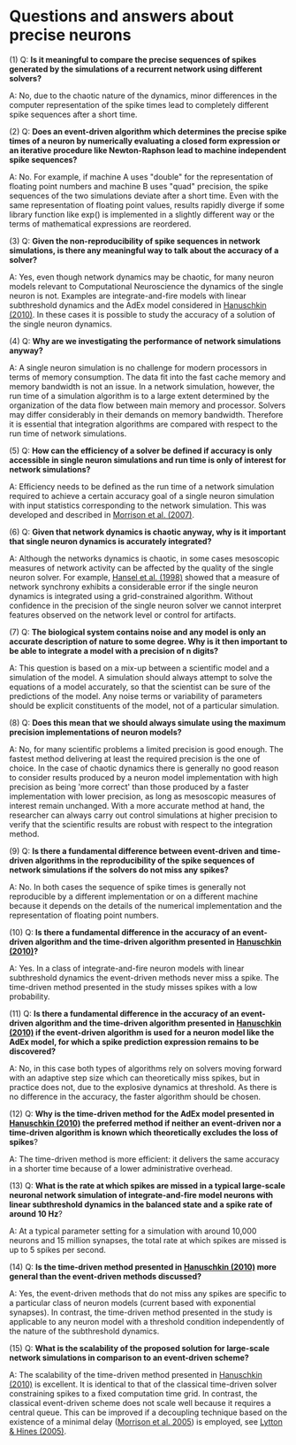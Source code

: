 Questions and answers about precise neurons
===========================================

(1)
Q: **Is it meaningful to compare the precise sequences of spikes generated by
the simulations of a recurrent network using different solvers?**

A: No, due to the chaotic nature of the dynamics, minor differences in the
computer representation of the spike times lead to completely different spike
sequences after a short time.

(2)
Q: **Does an event-driven algorithm which determines the precise spike times
of a neuron by numerically evaluating a closed form expression or an iterative
procedure like Newton-Raphson lead to machine independent spike sequences?**

A: No. For example, if machine A uses "double" for the representation of
floating point numbers and machine B uses "quad" precision, the spike sequences
of the two simulations deviate after a short time. Even with the same
representation of floating point values, results rapidly diverge if some library
function like exp() is implemented in a slightly different way or the terms of
mathematical expressions are reordered.

(3)
Q: **Given the non-reproducibility of spike sequences in network simulations,
is there any meaningful way to talk about the accuracy of a solver?**

A: Yes, even though network dynamics may be chaotic, for many neuron models
relevant to Computational Neuroscience the dynamics of the single neuron is not.
Examples are integrate-and-fire models with linear subthreshold dynamics and the
AdEx model considered in [Hanuschkin (2010)](http://dx.doi.org/10.3389/fninf.2010.00113).
In these cases it is possible to study the accuracy of a solution of the single
neuron dynamics.

(4)
Q: **Why are we investigating the performance of network simulations anyway?**

A: A single neuron simulation is no challenge for modern processors in terms of
memory consumption. The data fit into the fast cache memory and memory bandwidth
is not an issue. In a network simulation, however, the run time of a simulation
algorithm is to a large extent determined by the organization of the data flow
between main memory and processor. Solvers may differ considerably in their
demands on memory bandwidth. Therefore it is essential that integration
algorithms are compared with respect to the run time of network simulations.

(5)
Q: **How can the efficiency of a solver be defined if accuracy is only
accessible in single neuron simulations and run time is only of interest for
network simulations?**

A: Efficiency needs to be defined as the run time of a network simulation
required to achieve a certain accuracy goal of a single neuron simulation
with input statistics corresponding to the network simulation. This was
developed and described in [Morrison et al. (2007)](http://dx.doi.org/10.1162/neco.2007.19.1.47).

(6)
Q: **Given that network dynamics is chaotic anyway, why is it important that
single neuron dynamics is accurately integrated?**

A: Although the networks dynamics is chaotic, in some cases mesoscopic measures
of network activity can be affected by the quality of the single neuron solver.
For example, [Hansel et al. (1998)](http://dx.doi.org/10.1162/089976698300017845)
showed that a measure of network synchrony exhibits a considerable error if the
single neuron dynamics is integrated using a grid-constrained algorithm. Without
confidence in the precision of the single neuron solver we cannot interpret
features observed on the network level or control for artifacts.

(7)
Q: **The biological system contains noise and any model is only an accurate
description of nature to some degree. Why is it then important to be able to
integrate a model with a precision of n digits?**

A: This question is based on a mix-up between a scientific model and a
simulation of the model. A simulation should always attempt to solve the
equations of a model accurately, so that the scientist can be sure of the
predictions of the model. Any noise terms or variability of parameters should be
explicit constituents of the model, not of a particular simulation.

(8)
Q: **Does this mean that we should always simulate using the maximum precision
implementations of neuron models?**

A: No, for many scientific problems a limited precision is good enough. The
fastest method delivering at least the required precision is the one of choice.
In the case of chaotic dynamics there is generally no good reason to consider
results produced by a neuron model implementation with high precision as being
'more correct' than those produced by a faster implementation with lower
precision, as long as mesoscopic measures of interest remain unchanged. With a
more accurate method at hand, the researcher can always carry out control
simulations at higher precision to verify that the scientific results are robust
with respect to the integration method.

(9)
Q: **Is there a fundamental difference between event-driven and time-driven
algorithms in the reproducibility of the spike sequences of network simulations
if the solvers do not miss any spikes?**

A: No. In both cases the sequence of spike times is generally not reproducible
by a different implementation or on a different machine because it depends on
the details of the numerical implementation and the representation of floating
point numbers.

(10)
Q: **Is there a fundamental difference in the accuracy of an event-driven
algorithm and the time-driven algorithm presented in [Hanuschkin (2010)](http://dx.doi.org/10.3389/fninf.2010.00113)?**

A: Yes. In a class of integrate-and-fire neuron models with linear subthreshold
dynamics the event-driven methods never miss a spike. The time-driven method
presented in the study misses spikes with a low probability.

(11)
Q: **Is there a fundamental difference in the accuracy of an event-driven
algorithm and the time-driven algorithm presented in [Hanuschkin (2010)](http://dx.doi.org/10.3389/fninf.2010.00113)
if the event-driven algorithm is used for a neuron model like the AdEx model,
for which a spike prediction expression remains to be discovered?**

A: No, in this case both types of algorithms rely on solvers moving forward with
an adaptive step size which can theoretically miss spikes, but in practice does
not, due to the explosive dynamics at threshold. As there is no difference in
the accuracy, the faster algorithm should be chosen.

(12)
Q: **Why is the time-driven method for the AdEx model presented in [Hanuschkin (2010)](http://dx.doi.org/10.3389/fninf.2010.00113)
the preferred method if  neither an event-driven nor a time-driven algorithm is
known which theoretically excludes the loss of spikes**?

A: The time-driven method is more efficient: it delivers the same accuracy in a
shorter time because of a lower administrative overhead.

(13)
Q: **What is the rate at which spikes are missed in a typical large-scale
neuronal network simulation of integrate-and-fire model neurons with linear
subthreshold dynamics in the balanced state and a spike rate of around 10 Hz**?

A: At a typical parameter setting for a simulation with around 10,000 neurons
and 15 million synapses, the total rate at which spikes are missed is up to 5
spikes per second.

(14)
Q: **Is the time-driven method presented in [Hanuschkin (2010)](http://dx.doi.org/10.3389/fninf.2010.00113)
more general than the event-driven methods discussed?**

A: Yes, the event-driven methods that do not miss any spikes are specific to a
particular class of neuron models (current based with exponential synapses). In
contrast, the time-driven method presented in the study is applicable to any
neuron model with a threshold condition independently of the nature of the
subthreshold dynamics.

(15)
Q: **What is the scalability of the proposed solution for large-scale network
simulations in comparison to an event-driven scheme?**

A: The scalability of the time-driven method presented in [Hanuschkin (2010)](http://dx.doi.org/10.3389/fninf.2010.00113)
is excellent. It is identical to that of the classical time-driven solver
constraining spikes to a fixed computation time grid. In contrast, the classical
event-driven scheme does not scale well because it requires a central queue.
This can be improved if a decoupling technique based on the existence of a
minimal delay ([Morrison et al. 2005](http://dx.doi.org/10.1162/0899766054026648))
is employed, see [Lytton & Hines (2005)](http://dx.doi.org/10.1162/0899766053429453).

